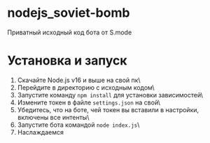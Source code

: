 # nodejs_soviet-bomb
Приватный исходный код бота от S.mode

# Установка и запуск
1. Скачайте Node.js v16 и выше на свой пк\
2. Перейдите в директорию с исходным кодом\
3. Запустите команду `npm install` для установки зависимостей\
4. Измените токен в файле `settings.json` на свой\
5. Убедитесь, что на боте, чей токен вы вставили в настройки, включены все интенты\
6. Запустите бота командой `node index.js`\
7. Наслаждаемся
